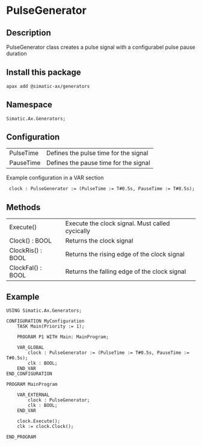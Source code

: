 # PulseGenerator

## Description

PulseGenerator class creates a pulse signal with a configurabel pulse pause duration

## Install this package

```cli
apax add @simatic-ax/generators
```

## Namespace
```
Simatic.Ax.Generators;
```

## Configuration

|||
|-|-|
| PulseTime | Defines the pulse time for the signal |
| PauseTime | Defines the pause time for the signal |

Example configuration in a VAR section
```iec-st
 clock : PulseGenerator := (PulseTime := T#0.5s, PauseTime := T#0.5s);
```


## Methods

|||
|-|-|
| Execute() | Execute the clock signal. Must called cycically |
| Clock() : BOOL | Returns the clock signal |
| ClockRis() : BOOL | Returns the rising edge of the clock signal |
| ClockFal() : BOOL | Returns the falling edge of the clock signal |


## Example
```iec-st
USING Simatic.Ax.Generators;

CONFIGURATION MyConfiguration
    TASK Main(Priority := 1);
    
    PROGRAM P1 WITH Main: MainProgram;
        
    VAR_GLOBAL
        clock : PulseGenerator := (PulseTime := T#0.5s, PauseTime := T#0.5s);
        clk : BOOL;
    END_VAR
END_CONFIGURATION

PROGRAM MainProgram
    
    VAR_EXTERNAL
        clock : PulseGenerator;
        clk : BOOL;
    END_VAR

    clock.Execute();
    clk := clock.Clock();
      
END_PROGRAM
```


